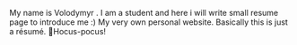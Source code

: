 My name is Volodymyr . I am a student and here i will write small resume page to introduce me :)
My very own personal website. Basically this is just a résumé.
🧙Hocus-pocus!
